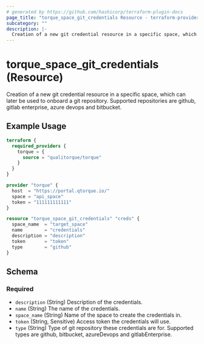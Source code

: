 ```yaml
---
# generated by https://github.com/hashicorp/terraform-plugin-docs
page_title: "torque_space_git_credentials Resource - terraform-provider-torque"
subcategory: ""
description: |-
  Creation of a new git credential resource in a specific space, which can later be used to onboard a git repository. Supported repositories are github, gitlab enterprise, azure devops and bitbucket.
---
```


# torque_space_git_credentials (Resource)

Creation of a new git credential resource in a specific space, which can later be used to onboard a git repository. Supported repositories are github, gitlab enterprise, azure devops and bitbucket.

## Example Usage

```terraform
terraform {
  required_providers {
    torque = {
      source = "qualitorque/torque"
    }
  }
}

provider "torque" {
  host  = "https://portal.qtorque.io/"
  space = "api_space"
  token = "111111111111"
}

resource "torque_space_git_credentials" "creds" {
  space_name  = "target_space"
  name        = "credentials"
  description = "description"
  token       = "token"
  type        = "github"
}
```

<!-- schema generated by tfplugindocs -->
## Schema

### Required

- `description` (String) Description of the credentials.
- `name` (String) The name of the credentials.
- `space_name` (String) Name of the space to create the credentials in.
- `token` (String, Sensitive) Access token the credentials will use.
- `type` (String) Type of git repository these credentials are for. Supported types are github, bitbucket, azureDevops and gitlabEnterprise.
